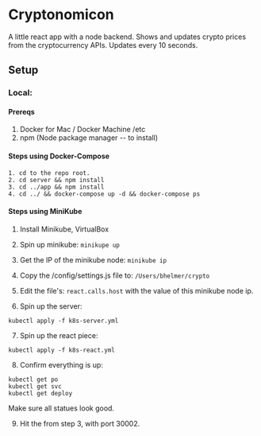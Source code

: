 # Cryptonomicon
A little react app with a node backend. Shows and updates crypto prices from the cryptocurrency APIs. Updates every 10 seconds.


## Setup

### Local:

#### Prereqs
1. Docker for Mac / Docker Machine /etc
2. npm (Node package manager -- to install)

#### Steps using Docker-Compose
```
1. cd to the repo root.
2. cd server && npm install
3. cd ../app && npm install
4. cd ../ && docker-compose up -d && docker-compose ps
```

#### Steps using MiniKube

1. Install Minikube, VirtualBox

2. Spin up minikube: `minikupe up`

3. Get the IP of the minikube node:
`minikube ip`

4. Copy the /config/settings.js file to:
`/Users/bhelmer/crypto`

5. Edit the file's: `react.calls.host` with the value of this minikube node ip.

6. Spin up the server:
```
kubectl apply -f k8s-server.yml
```

7. Spin up the react piece:
```
kubectl apply -f k8s-react.yml
```

8. Confirm everything is up:
```
kubectl get po
kubectl get svc
kubectl get deploy
```
Make sure all statues look good.

9. Hit the from step 3, with port 30002.
